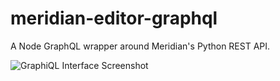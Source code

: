 # meridian-editor-graphql
A Node GraphQL wrapper around Meridian's Python REST API.

![GraphiQL Interface Screenshot](https://www.evernote.com/l/Ae_dZrXHxzdFu5eXjwT1QTUbhx-b9MMP5dIB/image.png)
